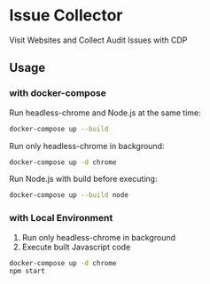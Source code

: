 # Issue Collector

Visit Websites and Collect Audit Issues with CDP

## Usage

### with docker-compose

Run headless-chrome and Node.js at the same time:

```sh
docker-compose up --build
```

Run only headless-chrome in background:

```sh
docker-compose up -d chrome
```

Run Node.js with build before executing:

```sh
docker-compose up --build node
```

### with Local Environment

1. Run only headless-chrome in background
2. Execute built Javascript code

```sh
docker-compose up -d chrome
npm start
```
